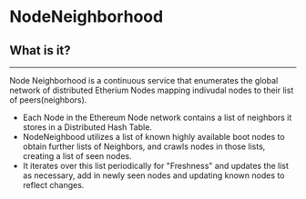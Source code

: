# NodeNeighborhood

## What is it?
___
Node Neighborhood is a continuous service that enumerates the global network of distributed Etherium Nodes mapping indivudal nodes to their list of peers(neighbors).
- Each Node in the Ethereum Node network contains a list of neighbors it stores in a Distributed Hash Table.
- NodeNeighbood utilizes a list of known highly available boot nodes to obtain further lists of Neighbors, and crawls nodes in those lists, creating a list of seen nodes.
- It iterates over this list periodically for "Freshness" and updates the list as necessary, add in newly seen nodes and updating known nodes to reflect changes. 
